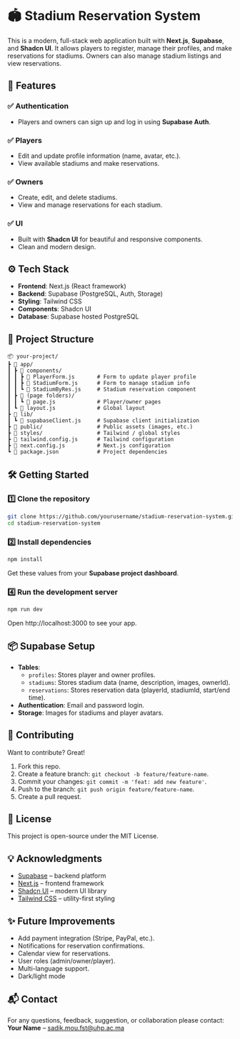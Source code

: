 # 🏟️ Stadium Reservation System

This is a modern, full-stack web application built with **Next.js**, **Supabase**, and **Shadcn UI**. It allows players to register, manage their profiles, and make reservations for stadiums. Owners can also manage stadium listings and view reservations.

## 🚀 Features

### ✅ **Authentication**
* Players and owners can sign up and log in using **Supabase Auth**.

### ✅ **Players**
* Edit and update profile information (name, avatar, etc.).
* View available stadiums and make reservations.

### ✅ **Owners**
* Create, edit, and delete stadiums.
* View and manage reservations for each stadium.


### ✅ **UI**
* Built with **Shadcn UI** for beautiful and responsive components.
* Clean and modern design.

## ⚙️ Tech Stack

* **Frontend**: Next.js (React framework)
* **Backend**: Supabase (PostgreSQL, Auth, Storage)
* **Styling**: Tailwind CSS
* **Components**: Shadcn UI
* **Database**: Supabase hosted PostgreSQL

## 📂 Project Structure

```
📦 your-project/
┣ 📂 app/
┃ ┣ 📂 components/
┃ ┃ ┣ 📜 PlayerForm.js       # Form to update player profile
┃ ┃ ┣ 📜 StadiumForm.js      # Form to manage stadium info
┃ ┃ ┗ 📜 StadiumByRes.js     # Stadium reservation component
┃ ┣ 📂 (page folders)/
┃ ┃ ┗ 📜 page.js             # Player/owner pages
┃ ┗ 📜 layout.js             # Global layout
┣ 📂 lib/
┃ ┗ 📜 supabaseClient.js     # Supabase client initialization
┣ 📂 public/                 # Public assets (images, etc.)
┣ 📂 styles/                 # Tailwind / global styles
┣ 📜 tailwind.config.js      # Tailwind configuration
┣ 📜 next.config.js          # Next.js configuration
┗ 📜 package.json            # Project dependencies
```

## 🛠️ Getting Started

### 1️⃣ Clone the repository

```bash
git clone https://github.com/yourusername/stadium-reservation-system.git
cd stadium-reservation-system
```

### 2️⃣ Install dependencies

```bash
npm install
```

Get these values from your **Supabase project dashboard**.

### 4️⃣ Run the development server

```bash
npm run dev
```

Open http://localhost:3000 to see your app.

## 📦 Supabase Setup

* **Tables**:
   * `profiles`: Stores player and owner profiles.
   * `stadiums`: Stores stadium data (name, description, images, ownerId).
   * `reservations`: Stores reservation data (playerId, stadiumId, start/end time).
* **Authentication**: Email and password login.
* **Storage**: Images for stadiums and player avatars.



## 🤝 Contributing

Want to contribute? Great!

1. Fork this repo.
2. Create a feature branch: `git checkout -b feature/feature-name`.
3. Commit your changes: `git commit -m 'feat: add new feature'`.
4. Push to the branch: `git push origin feature/feature-name`.
5. Create a pull request.

## 📄 License

This project is open-source under the MIT License.

## 💡 Acknowledgments

* [Supabase](https://supabase.com) – backend platform
* [Next.js](https://nextjs.org) – frontend framework
* [Shadcn UI](https://ui.shadcn.com) – modern UI library
* [Tailwind CSS](https://tailwindcss.com) – utility-first styling

## ✨ Future Improvements

* Add payment integration (Stripe, PayPal, etc.).
* Notifications for reservation confirmations.
* Calendar view for reservations.
* User roles (admin/owner/player).
* Multi-language support.
* Dark/light mode
  

## 📬 Contact

For any questions, feedback, suggestion, or collaboration please contact:
**Your Name** – sadik.mou.fst@uhp.ac.ma
